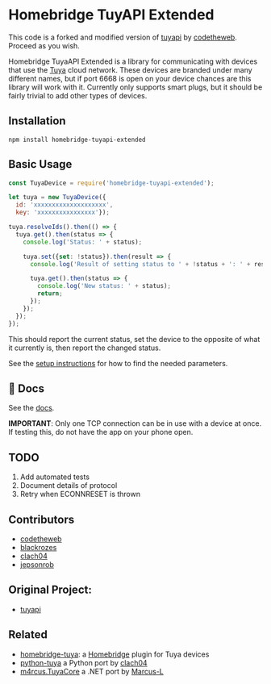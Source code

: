 # Homebridge TuyAPI Extended

This code is a forked and modified version of [tuyapi](https://github.com/codetheweb/tuyapi) by [codetheweb](https://github.com/codetheweb). Proceed as you wish.

Homebridge TuyaAPI Extended is a library for communicating with devices that use the [Tuya](http://tuya.com) cloud network. These devices are branded under many different names, but if port 6668 is open on your device chances are this library will work with it.
Currently only supports smart plugs, but it should be fairly trivial to add other types of devices.

## Installation

  `npm install homebridge-tuyapi-extended`

## Basic Usage
```javascript
const TuyaDevice = require('homebridge-tuyapi-extended');

let tuya = new TuyaDevice({
  id: 'xxxxxxxxxxxxxxxxxxxx',
  key: 'xxxxxxxxxxxxxxxx'});

tuya.resolveIds().then(() => {  
  tuya.get().then(status => {
    console.log('Status: ' + status);

    tuya.set({set: !status}).then(result => {
      console.log('Result of setting status to ' + !status + ': ' + result);

      tuya.get().then(status => {
        console.log('New status: ' + status);
        return;
      });
    });
  });
});
```

This should report the current status, set the device to the opposite of what it currently is, then report the changed status.

See the [setup instructions](docs/SETUP.md) for how to find the needed parameters.

## 📓 Docs

See the [docs](docs/API.md).

**IMPORTANT**: Only one TCP connection can be in use with a device at once. If testing this, do not have the app on your phone open.

## TODO

1.  Add automated tests
2.  Document details of protocol
3.  Retry when ECONNRESET is thrown

## Contributors

-   [codetheweb](https://github.com/codetheweb)
-   [blackrozes](https://github.com/blackrozes)
-   [clach04](https://github.com/clach04)
-   [jepsonrob](https://github.com/jepsonrob)


## Original Project:

-   [tuyapi](https://github.com/codetheweb/tuyapi)

## Related

-   [homebridge-tuya](https://github.com/codetheweb/homebridge-tuya-outlet): a [Homebridge](https://github.com/nfarina/homebridge) plugin for Tuya devices
-	[python-tuya](https://github.com/clach04/python-tuya) a Python port by [clach04](https://github.com/clach04)
-	[m4rcus.TuyaCore](https://github.com/Marcus-L/m4rcus.TuyaCore) a .NET port by [Marcus-L](https://github.com/Marcus-L)
